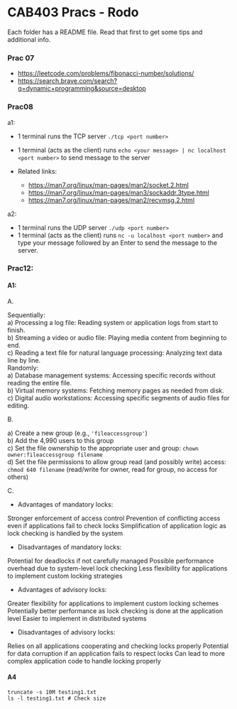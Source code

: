 # CAB403 Pracs - Rodo

Each folder has a README file. Read that first to get some tips and additional info.

### Prac 07
- https://leetcode.com/problems/fibonacci-number/solutions/
- https://search.brave.com/search?q=dynamic+programming&source=desktop

### Prac08  
a1:
- 1 terminal runs the TCP server `./tcp <port number>`
- 1 terminal (acts as the client) runs `echo <your message> | nc localhost <port number>` to send message to the server

- Related links:
    - https://man7.org/linux/man-pages/man2/socket.2.html
    - https://man7.org/linux/man-pages/man3/sockaddr.3type.html
    - https://man7.org/linux/man-pages/man2/recvmsg.2.html

a2:
- 1 terminal runs the UDP server `./udp <port number>`
- 1 terminal (acts as the client) runs `nc -u localhost <port number>` and type your message followed by an Enter to send the message to the server. 

### Prac12:
#### A1:

A.

Sequentially:  
a) Processing a log file: Reading system or application logs from start to finish.  
b) Streaming a video or audio file: Playing media content from beginning to end.  
c) Reading a text file for natural language processing: Analyzing text data line by line.  
Randomly:  
a) Database management systems: Accessing specific records without reading the entire file.  
b) Virtual memory systems: Fetching memory pages as needed from disk.  
c) Digital audio workstations: Accessing specific segments of audio files for editing.  

B. 

a) Create a new group (e.g., `'fileaccessgroup'`)  
b) Add the 4,990 users to this group  
c) Set the file ownership to the appropriate user and group:
`chown owner:fileaccessgroup filename`  
d) Set the file permissions to allow group read (and possibly write) access:  
`chmod 640 filename` (read/write for owner, read for group, no access for others)


C.  
- Advantages of mandatory locks:

Stronger enforcement of access control
Prevention of conflicting access even if applications fail to check locks
Simplification of application logic as lock checking is handled by the system

- Disadvantages of mandatory locks:

Potential for deadlocks if not carefully managed
Possible performance overhead due to system-level lock checking
Less flexibility for applications to implement custom locking strategies

- Advantages of advisory locks:

Greater flexibility for applications to implement custom locking schemes
Potentially better performance as lock checking is done at the application level
Easier to implement in distributed systems

- Disadvantages of advisory locks:

Relies on all applications cooperating and checking locks properly
Potential for data corruption if an application fails to respect locks
Can lead to more complex application code to handle locking properly

#### A4
```
truncate -s 10M testing1.txt
ls -l testing1.txt # Check size
```